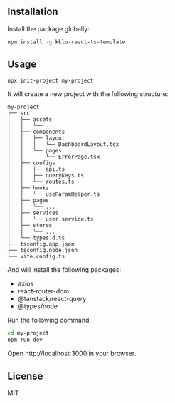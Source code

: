 ## Installation

Install the package globally:

```bash
npm install -g kklo-react-ts-template
```

## Usage

```bash
npx init-project my-project
```

It will create a new project with the following structure:

```
my-project
├── src
│   ├── assets
│   │   └── ...
│   ├── components
│   │   ├── layout
│   │   │   └── DashboardLayout.tsx
│   │   └── pages
│   │       └── ErrorPage.tsx
│   ├── configs
│   │   ├── api.ts
│   │   ├── queryKeys.ts
│   │   └── routes.ts
│   ├── hooks
│   │   └── useParamHelper.ts
│   ├── pages
│   │   └── ...
│   ├── services
│   │   └── user.service.ts
│   ├── stores
│   │   └── ...
│   └── types.d.ts
├── tsconfig.app.json
├── tsconfig.node.json
└── vite.config.ts
```

And will install the following packages:

- axios
- react-router-dom
- @tanstack/react-query
- @types/node

Run the following command:

```bash
cd my-project
npm run dev
```

Open http://localhost:3000 in your browser.

## License

MIT
